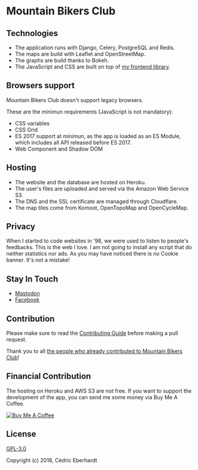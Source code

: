 # Mountain Bikers Club
## Technologies
- The application runs with Django, Celery, PostgreSQL and Redis.
- The maps are build with Leaflet and OpenStreetMap.
- The graphs are build thanks to Bokeh.
- The JavaScript and CSS are built on top of [my frontend library](https://github.com/cedeber/frontend-library).

## Browsers support
Mountain Bikers Club doesn't support legacy browsers.

These are the minimun requirements (JavaScript is not mandatory):
- CSS variables
- CSS Grid
- ES 2017 support at minimun, as the app is loaded as an ES Module,
  which includes all API released before ES 2017.
- Web Component and Shadow DOM

## Hosting
- The website and the database are hosted on Heroku.
- The user's files are uploaded and served via the Amazon Web Service S3.
- The DNS and the SSL certificate are managed through Cloudflare.
- The map tiles come from Komoot, OpenTopoMap and OpenCycleMap.

## Privacy
When I started to code websites in '98, we were used to listen to people's feedbacks.
This is the web I love. I am not going to install any script that do neither
statistics nor ads. As you may have noticed there is no Cookie banner.
It's not a mistake!

## Stay In Touch
- [Mastodon](https://mastodon.social/@cedeber)
- [Facebook](https://fb.me/mountainbikersclub)

## Contribution

Please make sure to read the [Contributing Guide](CONTRIBUTING.md) before making
a pull request.

Thank you to all [the people who already contributed to Mountain Bikers Club](https://github.com/cedeber/mountain-bikers-club/graphs/contributors)!

## Financial Contribution
The hosting on Heroku and AWS S3 are not free. If you want to support the development
of the app, you can send me some money via Buy Me A Coffee.

[![Buy Me A Coffee](https://www.buymeacoffee.com/assets/img/custom_images/orange_img.png)](https://www.buymeacoffee.com/cedeber)


## License

[GPL-3.0](LICENSE)

Copyright (c) 2018, Cédric Eberhardt
